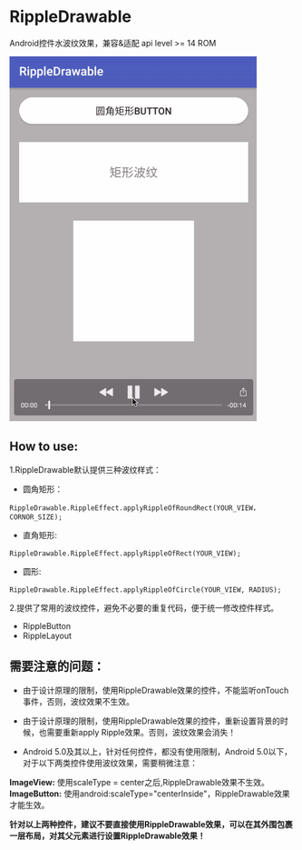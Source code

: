 # RippleDrawable
Android控件水波纹效果，兼容&适配 api level >= 14 ROM

![](./screenshot/screenshot.gif)

## How to use:
1.RippleDrawable默认提供三种波纹样式：
- 圆角矩形：
```
RippleDrawable.RippleEffect.applyRippleOfRoundRect(YOUR_VIEW，CORNOR_SIZE);
```
- 直角矩形:
```
RippleDrawable.RippleEffect.applyRippleOfRect(YOUR_VIEW);
```
- 圆形:
```
RippleDrawable.RippleEffect.applyRippleOfCircle(YOUR_VIEW, RADIUS);
```

2.提供了常用的波纹控件，避免不必要的重复代码，便于统一修改控件样式。
- RippleButton
- RippleLayout

## 需要注意的问题：
- 由于设计原理的限制，使用RippleDrawable效果的控件，不能监听onTouch事件，否则，波纹效果不生效。
- 由于设计原理的限制，使用RippleDrawable效果的控件，重新设置背景的时候，也需要重新apply Ripple效果。否则，波纹效果会消失！

- Android 5.0及其以上，针对任何控件，都没有使用限制，Android 5.0以下，对于以下两类控件使用波纹效果，需要稍微注意：

**ImageView:** 使用scaleType = center之后,RippleDrawable效果不生效。
**ImageButton:** 使用android:scaleType="centerInside"，RippleDrawable效果才能生效。

**针对以上两种控件，建议不要直接使用RippleDrawable效果，可以在其外围包裹一层布局，对其父元素进行设置RippleDrawable效果！**
